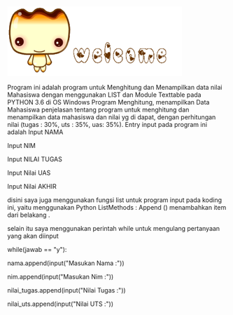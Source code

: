 ![gambar 1](screenshot/scr1.gif) <p>
Program ini adalah program untuk Menghitung dan Menampilkan data nilai Mahasiswa dengan menggunakan LIST dan Module Texttable pada PYTHON 3.6 di OS Windows Program Menghitung, menampilkan Data Mahasiswa penjelasan tentang program untuk menghitung dan menampilkan data mahasiswa dan nilai yg di dapat, dengan perhitungan nilai (tugas : 30%, uts : 35%, uas: 35%).
                                Entry input pada program ini adalah
Input NAMA<p>
Input NIM<p>
Input NILAI TUGAS<p>
Input Nilai UAS<p>
Input Nilai AKHIR<P>
disini saya juga menggunakan fungsi list untuk program input pada koding ini, yaitu menggunakan Python ListMethods : Append () menambahkan item dari belakang .<p>
selain itu saya menggunakan perintah while untuk mengulang pertanyaan yang akan diinput<p>
            while(jawab == "y"):<p>
            nama.append(input("Masukan Nama :"))<p>
            nim.append(input("Masukan Nim :"))<p>
            nilai_tugas.append(input("Nilai Tugas :"))<p>
            nilai_uts.append(input("Nilai UTS :"))<p>

